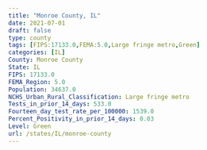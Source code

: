 ```yaml
---
title: "Monroe County, IL"
date: 2021-07-01
draft: false
type: county
tags: [FIPS:17133.0,FEMA:5.0,Large fringe metro,Green]
categories: [IL]
County: Monroe County
State: IL
FIPS: 17133.0
FEMA_Region: 5.0
Population: 34637.0
NCHS_Urban_Rural_Classification: Large fringe metro
Tests_in_prior_14_days: 533.0
Fourteen_day_test_rate_per_100000: 1539.0
Percent_Positivity_in_prior_14_days: 0.03
Level: Green
url: /states/IL/monroe-county
---
```



